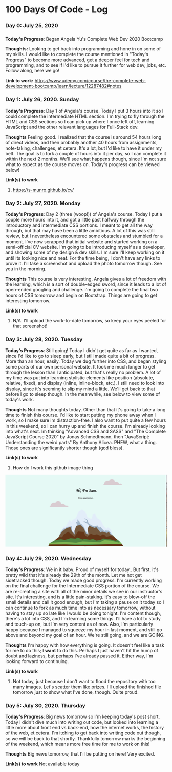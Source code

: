 # 100 Days Of Code - Log

### Day 0: July 25, 2020
#####

**Today's Progress**: Began Angela Yu's Complete Web Dev 2020 Bootcamp

**Thoughts:** Looking to get back into programming and hone in on some of my skills.  I would like to complete the course mentioned in "Today's Progress" to become more advanced, get a deeper feel for tech and programming, and to see if I'd like to pursue it further for web dev, jobs, etc.  Follow along, here we go!

**Link to work:** https://www.udemy.com/course/the-complete-web-development-bootcamp/learn/lecture/12287482#notes

### Day 1: July 26, 2020. Sunday

**Today's Progress**: Day 1 of Angela's course.  Today I put 3 hours into it so I could complete the intermediate HTML section.  I'm trying to fly through the HTML and CSS sections so I can pick up where I once left off, learning JavaScript and the other relevant languages for Full-Stack dev.

**Thoughts** Feeling good.  I realized that the course is around 54 hours long of direct videos, and then probably another 40 hours from assignments, note-taking, challenges, et cetera.  It's a lot, but I'd like to have it under my belt.  The goal is to fork a couple of hours into it per day, so I can complete it within the next 2 months.  We'll see what happens though, since I'm not sure what to expect as the course moves on.  Today's progress can be viewed below!

**Link(s) to work**
1. https://s-munro.github.io/cv/




### Day 2: July 27, 2020. Monday

**Today's Progress**: Day 2 (three (woop!)) of Angela's course.  Today I put a couple more hours into it, and got a little past halfway through the introductory and intermediate CSS portions.  I meant to get all the way through, but that may have been a little ambitious.  A lot of this was still review, but I nevertheless encountered some obstacles and stumbled for a moment.  I've now scrapped that initial website and started working on a semi-official CV website.  I'm going to be introducing myself as a developer, and showing some of my design & dev skills.  I'm sure I'll keep working on it until its looking nice and neat.  For the time being, I don't have any links to prove it.  I'll take a screenshot and upload the photo tomorrow though. See you in the morning.

**Thoughts** This course is very interesting, Angela gives a lot of freedom with the learning, which is a sort of double-edged sword, since it leads to a lot of open-ended googling and challenge.  I'm going to complete the final two hours of CSS tomorrow and begin on Bootstrap.  Things are going to get interesting tomorrow.

**Link(s) to work**
1. N/A.  I'll upload the work-to-date tomorrow, so keep your eyes peeled for that screenshot!



### Day 3: July 28, 2020. Tuesday

**Today's Progress**: Still going!  Today I didn't get quite as far as I wanted, since I'd like to go to sleep early, but I still made quite a bit of progress.  More than an hour, easily.  Today we dug further into CSS, and began styling some parts of our own personal website.  It took me much longer to get through the lesson than I anticipated, but that's really no problem.  A lot of my time was put into learning stylistic elements like position (absolute, relative, fixed), and display (inline, inline-block, etc.).  I still need to look into display, since it's seeming to slip my mind a little.  We'll get back to that before I go to sleep though.  In the meanwhile, see below to view some of today's work.

**Thoughts** Not many thoughts today.  Other than that it's going to take a long time to finish this course.  I'd like to start putting my phone away when I work, so I make sure im distraction-free.  I also want to put quite a few hours in this weekend, so I can hurry up and finish the course.  I'm already looking into what's next.  Im thinking "Advanced CSS and SASS" and "The Complete JavaScript Course 2020" by Jonas Schmedtmann, then "JavaScript: Understanding the weird parts" By Anthony Alicea.  PHEW, what a thing.  Those ones are significantly shorter though (god bless).

**Link(s) to work**
1. How do I work this github image thing
<img src="Screen Shot 2020-07-28 at 10.37.33 PM.png">



### Day 4: July 29, 2020. Wednesday

**Today's Progress**: We in it baby.  Proud of myself for today.. But first, it's pretty wild that it's already the 29th of the month.  Let me not get sidetracked though.  Today we made good progress.  I'm currently working on the final challenge for the Intermediate CSS portion of the course.  We are re-creating a site with all of the minor details we see in our instructor's site.  It's interesting, and is a little pain-staking.  It's easy to blow-off the small details and call it good enough, but I'm taking a pause on it today so I can continue to fork as much time into as necessary tomorrow, without having to stay up so late like I would be doing tonight.  I'm content though, there's a lot into CSS, and I'm learning some things.  I'll have a lot to study and touch-up on, but I'm very content as of now.  Also, I'm particularly happy because I managed to squeeze my hour in last moment, and still go above and beyond my goal of an hour.  We're still going, and we are GOING. 

**Thoughts** I'm happy with how everything is going.  It doesn't feel like a task for me to do this; I <strong>want</strong> to do this.  Perhaps I just haven't hit the hump of doubt and laziness, but perhaps I've already passed it.  Either way, I'm looking forward to continuing.  

**Link(s) to work**
1. Not today, just because I don't want to flood the repository with too many images.  Let's scatter them like prizes.  I'll upload the finished file tomorrow just to show what I've done, though.  Quite proud.


### Day 5: July 30, 2020. Thursday

**Today's Progress**: Big news tomorrow so I'm keeping today's post short.  Today I didn't dive much into writing out code, but looked into learning a little more about front end vs back-end, how the internet works, the history of the web, et cetera.  I'm itching to get back into writing code out though, so we will be back to that shortly.  Thankfully tomorrow marks the beginning of the weekend, which means more free time for me to work on this!

**Thoughts** Big news tomorrow, that I'll be putting on here! Very excited.

**Link(s) to work**
Not available today
